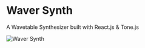 # Waver Synth

A Wavetable Synthesizer built with React.js & Tone.js

![Waver Synth](https://fabian-fabro.netlify.app/static/media/Waver_Synth.b7fa285e.gif)
